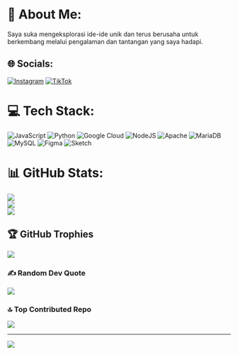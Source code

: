 # 💫 About Me:
Saya suka mengeksplorasi ide-ide unik dan terus berusaha untuk berkembang melalui pengalaman dan tantangan yang saya hadapi.


## 🌐 Socials:
[![Instagram](https://img.shields.io/badge/Instagram-%23E4405F.svg?logo=Instagram&logoColor=white)](https://instagram.com/www.instagram.com/asrianitanvt) [![TikTok](https://img.shields.io/badge/TikTok-%23000000.svg?logo=TikTok&logoColor=white)](https://tiktok.com/@www.tiktok.com/@asrianitaaa) 

# 💻 Tech Stack:
![JavaScript](https://img.shields.io/badge/javascript-%23323330.svg?style=for-the-badge&logo=javascript&logoColor=%23F7DF1E) ![Python](https://img.shields.io/badge/python-3670A0?style=for-the-badge&logo=python&logoColor=ffdd54) ![Google Cloud](https://img.shields.io/badge/GoogleCloud-%234285F4.svg?style=for-the-badge&logo=google-cloud&logoColor=white) ![NodeJS](https://img.shields.io/badge/node.js-6DA55F?style=for-the-badge&logo=node.js&logoColor=white) ![Apache](https://img.shields.io/badge/apache-%23D42029.svg?style=for-the-badge&logo=apache&logoColor=white) ![MariaDB](https://img.shields.io/badge/MariaDB-003545?style=for-the-badge&logo=mariadb&logoColor=white) ![MySQL](https://img.shields.io/badge/mysql-4479A1.svg?style=for-the-badge&logo=mysql&logoColor=white) ![Figma](https://img.shields.io/badge/figma-%23F24E1E.svg?style=for-the-badge&logo=figma&logoColor=white) ![Sketch](https://img.shields.io/badge/Sketch-FFB387?style=for-the-badge&logo=sketch&logoColor=black)
# 📊 GitHub Stats:
![](https://github-readme-stats.vercel.app/api?username=asrianita&theme=radical&hide_border=true&include_all_commits=true&count_private=false)<br/>
![](https://nirzak-streak-stats.vercel.app/?user=asrianita&theme=radical&hide_border=true)<br/>
![](https://github-readme-stats.vercel.app/api/top-langs/?username=asrianita&theme=radical&hide_border=true&include_all_commits=true&count_private=false&layout=compact)

## 🏆 GitHub Trophies
![](https://github-profile-trophy.vercel.app/?username=asrianita&theme=radical&no-frame=true&no-bg=false&margin-w=4)

### ✍️ Random Dev Quote
![](https://quotes-github-readme.vercel.app/api?type=horizontal&theme=radical)

### 🔝 Top Contributed Repo
![](https://github-contributor-stats.vercel.app/api?username=asrianita&limit=5&theme=radical&combine_all_yearly_contributions=true)

---
[![](https://visitcount.itsvg.in/api?id=asrianita&icon=4&color=0)](https://visitcount.itsvg.in)

<!-- Proudly created with GPRM ( https://gprm.itsvg.in ) -->
